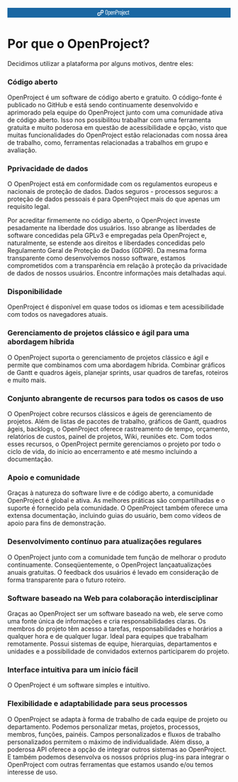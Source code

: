 ![OpenProject Logo](op_logo.png)
# Por que o OpenProject?

Decidimos utilizar a plataforma por alguns motivos, dentre eles:

### Código aberto

OpenProject é um software de código aberto e gratuito. O código-fonte é publicado no GitHub e está sendo continuamente desenvolvido e aprimorado pela equipe do OpenProject junto com uma comunidade ativa de código aberto. Isso nos possibilitou trabalhar com uma ferramenta gratuita e muito poderosa em questão de acessibilidade e opção, visto que muitas funcionalidades do OpenProject estão relacionadas com nossa área de trabalho, como, ferramentas relacionadas a trabalhos em grupo e avaliação.

### Pprivacidade de dados

O OpenProject está em conformidade com os regulamentos europeus e nacionais de proteção de dados. Dados seguros - processos seguros: a proteção de dados pessoais é para OpenProject mais do que apenas um requisito legal.

Por acreditar firmemente no código aberto, o OpenProject investe pesadamente na liberdade dos usuários. Isso abrange as liberdades de software concedidas pela GPLv3 e empregadas pela OpenProject e, naturalmente, se estende aos direitos e liberdades concedidas pelo Regulamento Geral de Proteção de Dados (GDPR). Da mesma forma transparente como desenvolvemos nosso software, estamos comprometidos com a transparência em relação à proteção da privacidade de dados de nossos usuários. Encontre informações mais detalhadas aqui.

### Disponibilidade

OpenProject é disponível em quase todos os idiomas e tem acessibilidade com todos os navegadores atuais.

### Gerenciamento de projetos clássico e ágil para uma abordagem híbrida

O OpenProject suporta o gerenciamento de projetos clássico e ágil e permite que combinamos com uma abordagem híbrida. Combinar gráficos de Gantt e quadros ágeis, planejar sprints, usar quadros de tarefas, roteiros e muito mais.

### Conjunto abrangente de recursos para todos os casos de uso

O OpenProject cobre recursos clássicos e ágeis de gerenciamento de projetos. Além de listas de pacotes de trabalho, gráficos de Gantt, quadros ágeis, backlogs, o OpenProject oferece rastreamento de tempo, orçamento, relatórios de custos, painel de projetos, Wiki, reuniões etc. Com todos esses recursos, o OpenProject permite gerenciamos o projeto por todo o ciclo de vida, do início ao encerramento e até mesmo incluindo a documentação.

### Apoio e comunidade

Graças à natureza do software livre e de código aberto, a comunidade OpenProject é global e ativa. As melhores práticas são compartilhadas e o suporte é fornecido pela comunidade. O OpenProject também oferece uma extensa documentação, incluindo guias do usuário, bem como vídeos de apoio para fins de demonstração. 

### Desenvolvimento contínuo para atualizações regulares

O OpenProject junto com a comunidade tem função de melhorar o produto continuamente. Conseqüentemente, o OpenProject lançaatualizações anuais gratuitas. O feedback dos usuários é levado em consideração de forma transparente para o futuro roteiro.

### Software baseado na Web para colaboração interdisciplinar

Graças ao OpenProject ser um software baseado na web, ele serve como uma fonte única de informações e cria responsabilidades claras. Os membros do projeto têm acesso a tarefas, responsabilidades e horários a qualquer hora e de qualquer lugar. Ideal para equipes que trabalham remotamente. Possui sistemas de equipe, hierarquias, departamentos e unidades e a possibilidade de convidados externos participarem do projeto.

### Interface intuitiva para um início fácil

O OpenProject é um software simples e intuitivo.

###  Flexibilidade e adaptabilidade para seus processos

O OpenProject se adapta à forma de trabalho de cada equipe de projeto ou departamento. Podemos personalizar metas, projetos, processos, membros, funções, painéis. Campos personalizados e fluxos de trabalho personalizados permitem o máximo de individualidade. Além disso, a poderosa API oferece a opção de integrar outros sistemas ao OpenProject. E também podemos desenvolva os nossos próprios plug-ins para integrar o OpenProject com outras ferramentas que estamos usando e/ou temos interesse de uso.
